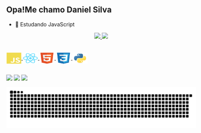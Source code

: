 ## Opa!Me chamo Daniel Silva

- 🌱 Estudando JavaScript
<div align="center">
  <a href="https://github.com/rafaballerini">
  <img  height="180em" src="https://github-readme-stats.vercel.app/api?username=Leinaddz&show_icons=true&theme=material-palenight&include_all_commits=true&count_private=true"/>
  <img  height="180em" src="https://github-readme-stats.vercel.app/api/top-langs/?username=Leinaddz&layout=compact&langs_count=7&theme=material-palenight"/>
</div >
  <br>
  
<div style="display: inline_block"><br>
  <img align="center" alt="Rafa-Js" height="30" width="40" src="https://raw.githubusercontent.com/devicons/devicon/master/icons/javascript/javascript-plain.svg">
  <img align="center" alt="Rafa-React" height="30" width="40" src="https://raw.githubusercontent.com/devicons/devicon/master/icons/react/react-original.svg">
  <img align="center" alt="Rafa-HTML" height="30" width="40" src="https://raw.githubusercontent.com/devicons/devicon/master/icons/html5/html5-original.svg">
  <img align="center" alt="Rafa-CSS" height="30" width="40" src="https://raw.githubusercontent.com/devicons/devicon/master/icons/css3/css3-original.svg">
  <img align="center" alt="Rafa-Python" height="30" width="40" src="https://raw.githubusercontent.com/devicons/devicon/master/icons/python/python-original.svg">
 
  ##
   
<div> 

  <a href="https://https://www.instagram.com/danielslvm02" target="_blank"><img src="https://img.shields.io/badge/-Instagram-%23E4405F?style=for-the-badge&logo=instagram&logoColor=white" target="_blank"></a>
  <a href = "mailto:danielsmartins19@gmial.com"><img src="https://img.shields.io/badge/-Gmail-%23333?style=for-the-badge&logo=gmail&logoColor=white" target="_blank"></a>
  <a href="https://https://www.linkedin.com/in/daniel-silva-2a919225b/" target="_blank"><img src="https://img.shields.io/badge/-LinkedIn-%230077B5?style=for-the-badge&logo=linkedin&logoColor=white" target="_blank"></a> 
 
  ![Snake animation](https://github.com/Leinaddz/Leinaddz/blob/output/github-contribution-grid-snake.svg)
 
</div>






